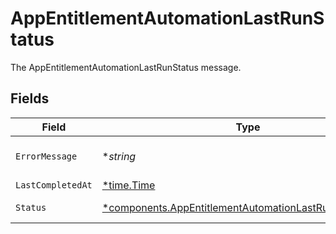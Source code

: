 # AppEntitlementAutomationLastRunStatus

The AppEntitlementAutomationLastRunStatus message.


## Fields

| Field                                                                                                                             | Type                                                                                                                              | Required                                                                                                                          | Description                                                                                                                       |
| --------------------------------------------------------------------------------------------------------------------------------- | --------------------------------------------------------------------------------------------------------------------------------- | --------------------------------------------------------------------------------------------------------------------------------- | --------------------------------------------------------------------------------------------------------------------------------- |
| `ErrorMessage`                                                                                                                    | **string*                                                                                                                         | :heavy_minus_sign:                                                                                                                | The errorMessage field.                                                                                                           |
| `LastCompletedAt`                                                                                                                 | [*time.Time](https://pkg.go.dev/time#Time)                                                                                        | :heavy_minus_sign:                                                                                                                | N/A                                                                                                                               |
| `Status`                                                                                                                          | [*components.AppEntitlementAutomationLastRunStatusStatus](../../models/components/appentitlementautomationlastrunstatusstatus.md) | :heavy_minus_sign:                                                                                                                | The status field.                                                                                                                 |